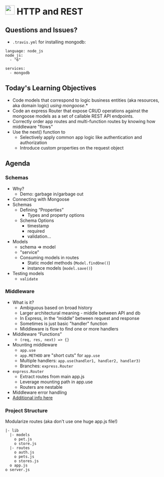 <img src="https://cloud.githubusercontent.com/assets/478864/22186847/68223ce6-e0b1-11e6-8a62-0e3edc96725e.png" width=30> HTTP and REST
===

## Questions and Issues?

* `.travis.yml` for installing mongodb:

```
language: node_js
node_js:
  - "6"
  
services:
  - mongodb
```

## Today's Learning Objectives

* Code models that correspond to logic business entities 
(aka resources, aka domain logic) _using mongoose_.* 
* Code an express Router that expose CRUD operations against 
the mongoose models as a set of callable REST API endpoints.
* Correctly order app routes and multi-function routes by 
knowing how middleware "flows"
* Use the next() function to 
	* Selectively apply common app logic like authentication and authorization
	* Introduce custom properties on the request object

## Agenda

### Schemas
* Why?
	* Demo: garbage in/garbage out
* Connecting with Mongoose
* Schemas
	* Defining “Properties”
		* Types and property options
	* Schema Options
		* timestamp
		* required
		* validation...
* Models
	* schema => model
	* "service"
	* Consuming models in routes
		* Static model methods (`Model.findOne()`)
		* instance models (`model.save()`)
* Testing models
	* `validate`

### Middleware
* What is it?
	* Ambiguous based on broad history
	* Larger architectural meaning - middle between API and db
	* In Express, in the “middle” between request and response
	* Sometimes is just basic "handler" function
	* Middleware is flow to find one or more handlers
* Middleware “Functions”
	* `(req, res, next) => {}`
* Mounting middleware
	* `app.use`
	* `app.METHOD` are "short cuts" for `app.use`
	* Multiple handlers: `app.use(handler1, handler2, handler3)`
	* Branches: `express.Router`
* `express.Router`
	* Extract routes from main app.js
	* Leverage mounting path in app.use
	* Routers are nestable
* Middleware error handling
* [Additional info here](https://github.com/martypdx/workshop-express-middleware)

### Project Structure

Modularize routes (aka don't use one huge app.js file!)

```
|- lib
  |- models
    o pet.js
    o store.js
  |- routes
    o auth.js
    o pets.js
    o stores.js
  o app.js
o server.js
```
	 
